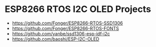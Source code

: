 # ESP8266 RTOS I2C OLED Projects
- https://github.com/Fonger/ESP8266-RTOS-SSD1306
- https://github.com/Fonger/ESP8266-RTOS-FONTS
- https://github.com/yanbe/ssd1306-esp-idf-i2c
- https://github.com/baoshi/ESP-I2C-OLED
